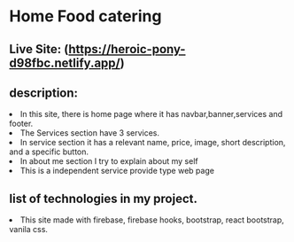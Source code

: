 # Home Food catering

## Live Site: (https://heroic-pony-d98fbc.netlify.app/)

## description:
<li>In this site, there is home page where it has navbar,banner,services and footer.</li>
<li>The Services section have 3 services.  </li>
 <li> In service section it has  a relevant name, price, image, short description, and a specific button.</li>
<li>In about me section I try to explain about my self</li>
<li>This is a independent service provide type web page</li>

## list of technologies in my project.
<li>This site made with firebase, firebase hooks, bootstrap, react bootstrap, vanila css.</li>
